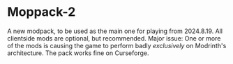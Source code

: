 # Moppack-2
A new modpack, to be used as the main one for playing from 2024.8.19.
All clientside mods are optional, but recommended.
Major issue: One or more of the mods is causing the game to perform badly *exclusively* on Modrinth's architecture. The pack works fine on Curseforge.